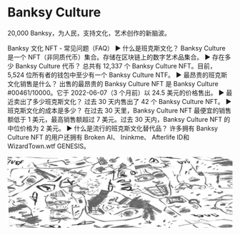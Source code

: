 # Banksy Culture

20,000 Banksy，为人民，支持文化，艺术创作的新脑波。

Banksy 文化 NFT - 常见问题（FAQ）
▶ 什么是班克斯文化？
Banksy Culture 是一个 NFT（非同质代币）集合。存储在区块链上的数字艺术品集合。
▶ 存在多少 Banksy Culture 代币？
总共有 12,337 个 Banksy Culture NFT。目前，5,524 位所有者的钱包中至少有一个 Banksy Culture NTF。
▶ 最昂贵的班克斯文化销售是什么？
出售的最昂贵的 Banksy Culture NFT 是 Banksy Culture #00461/10000。它于 2022-06-07（3 个月前）以 24.5 美元的价格售出。
▶ 最近卖出了多少班克斯文化？
过去 30 天内售出了 42 个 Banksy Culture NFT。
▶ 班克斯文化的成本是多少？
在过去 30 天里，Banksy Culture NFT 最便宜的销售额低于 1 美元，最高销售额超过 7 美元。过去 30 天内，Banksy Culture NFT 的中位价格为 2 美元。
▶ 什么是流行的班克斯文化替代品？
许多拥有 Banksy Culture NFT 的用户还拥有 Broken AI、 Ininkme、 Afterlife ID和 WizardTown.wtf GENESIS。

![nft](微信截图_20220825134357.png)
